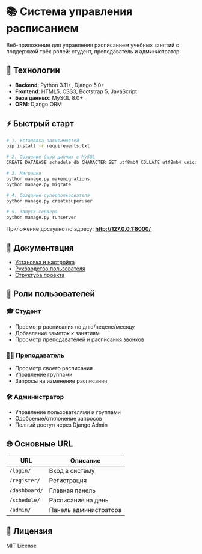 # 📚 Система управления расписанием

Веб-приложение для управления расписанием учебных занятий с поддержкой трёх ролей: студент, преподаватель и администратор.

## 🚀 Технологии

- **Backend**: Python 3.11+, Django 5.0+
- **Frontend**: HTML5, CSS3, Bootstrap 5, JavaScript
- **База данных**: MySQL 8.0+
- **ORM**: Django ORM

## ⚡ Быстрый старт

```bash
# 1. Установка зависимостей
pip install -r requirements.txt

# 2. Создание базы данных в MySQL
CREATE DATABASE schedule_db CHARACTER SET utf8mb4 COLLATE utf8mb4_unicode_ci;

# 3. Миграции
python manage.py makemigrations
python manage.py migrate

# 4. Создание суперпользователя
python manage.py createsuperuser

# 5. Запуск сервера
python manage.py runserver
```

Приложение доступно по адресу: **http://127.0.0.1:8000/**

## 📖 Документация

- [Установка и настройка](INSTALLATION.md)
- [Руководство пользователя](USAGE.md)
- [Структура проекта](STRUCTURE.md)

## 👥 Роли пользователей

### 🎓 Студент
- Просмотр расписания по дню/неделе/месяцу
- Добавление заметок к занятиям
- Просмотр преподавателей и расписания звонков

### 👨‍🏫 Преподаватель
- Просмотр своего расписания
- Управление группами
- Запросы на изменение расписания

### 🛠️ Администратор
- Управление пользователями и группами
- Одобрение/отклонение запросов
- Полный доступ через Django Admin

## 🌐 Основные URL

| URL | Описание |
|-----|----------|
| `/login/` | Вход в систему |
| `/register/` | Регистрация |
| `/dashboard/` | Главная панель |
| `/schedule/` | Расписание на день |
| `/admin/` | Панель администратора |

## 📝 Лицензия

MIT License
